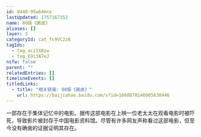 ```yaml
---
id: 0440-95wb4mce
lastUpdated: 1757167352
name: 80版《画皮》
aliases: []
layer: 3
categoryId: cat_fc9VC2z8
tagIds:
  - tag_aci1X8zw
  - tag_E9i3A7eJ
nsfw: false
parent: ""
relatedEntries: []
timelineEvents: []
titledLinks:
  - title: "相关链接: 80版《画皮》"
    url: https://baijiahao.baidu.com/s?id=1668870140905630446
---
```


一部存在于集体记忆中的电影。据传这部电影在上映一位老太太在观看电影时被吓死，导致影片被封存于中国电影资料馆。尽管有许多网友声称看过这部电影，但至今没有确凿的证据证明其存在。